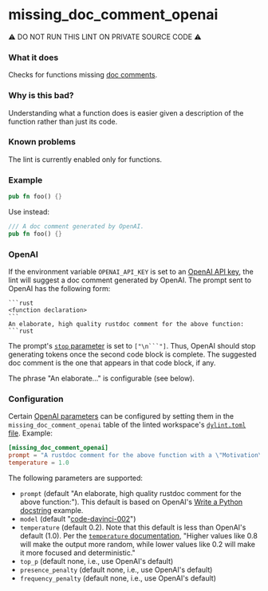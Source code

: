 # missing_doc_comment_openai

⚠️ DO NOT RUN THIS LINT ON PRIVATE SOURCE CODE ⚠️

### What it does
Checks for functions missing [doc comments].

### Why is this bad?
Understanding what a function does is easier given a description of the function rather than
just its code.

### Known problems
The lint is currently enabled only for functions.

### Example
```rust
pub fn foo() {}
```
Use instead:
```rust
/// A doc comment generated by OpenAI.
pub fn foo() {}
```

### OpenAI
If the environment variable `OPENAI_API_KEY` is set to an [OpenAI API key], the lint will
suggest a doc comment generated by OpenAI. The prompt sent to OpenAI has the following form:
````ignore
```rust
<function declaration>
```
An elaborate, high quality rustdoc comment for the above function:
```rust
````
The prompt's [`stop` parameter] is set to ` ["\n```"] `. Thus, OpenAI should stop generating tokens once the second code block is complete. The suggested doc comment is the one that appears in that code block, if any.

The phrase "An elaborate..." is configurable (see below).

### Configuration
Certain [OpenAI parameters] can be configured by setting them in the
`missing_doc_comment_openai` table of the linted workspace's [`dylint.toml` file]. Example:
```toml
[missing_doc_comment_openai]
prompt = "A rustdoc comment for the above function with a \"Motivation\" section:"
temperature = 1.0
```
The following parameters are supported:
- `prompt` (default "An elaborate, high quality rustdoc comment for the above function:").
  This default is based on OpenAI's [Write a Python docstring] example.
- `model` (default "[code-davinci-002]")
- `temperature` (default 0.2). Note that this default is less than OpenAI's default (1.0).
  Per the [`temperature` documentation], "Higher values like 0.8 will make the output more
  random, while lower values like 0.2 will make it more focused and deterministic."
- `top_p` (default none, i.e., use OpenAI's default)
- `presence_penalty` (default none, i.e., use OpenAI's default)
- `frequency_penalty` (default none, i.e., use OpenAI's default)

[`dylint.toml` file]: https://github.com/trailofbits/dylint#configurable-libraries
[`stop` parameter]: https://platform.openai.com/docs/api-reference/completions/create#completions/create-stop
[`temperature` documentation]: https://platform.openai.com/docs/api-reference/completions/create#completions/create-temperature
[code-davinci-002]: https://platform.openai.com/docs/models/codex
[doc comments]: https://doc.rust-lang.org/rust-by-example/meta/doc.html#doc-comments
[openai api key]: https://help.openai.com/en/articles/4936850-where-do-i-find-my-secret-api-key
[openai parameters]: https://platform.openai.com/docs/api-reference/completions/create
[write a python docstring]: https://platform.openai.com/examples/default-python-docstring
